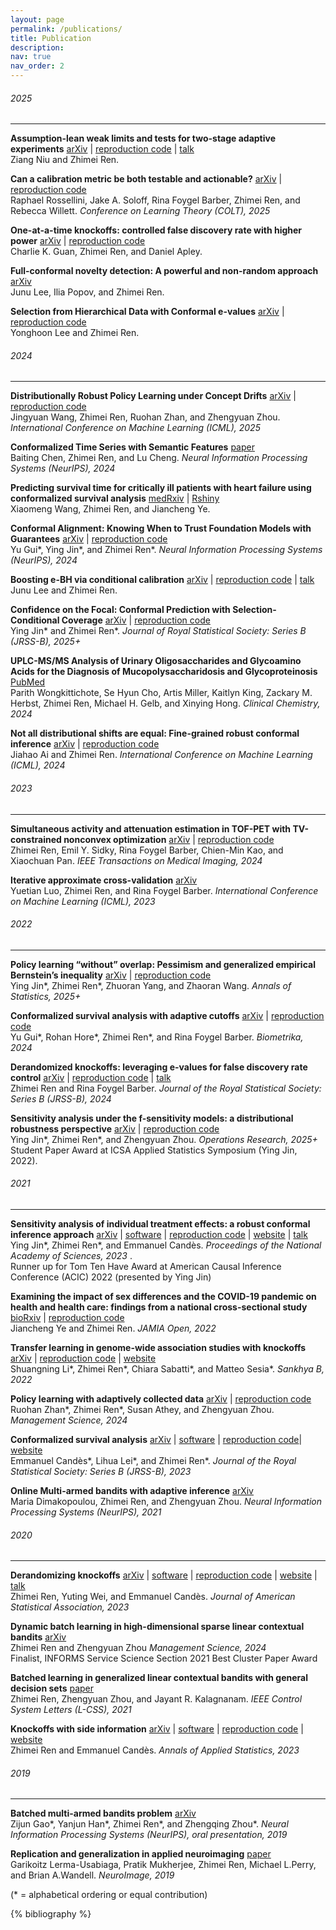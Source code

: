 ```yaml
---
layout: page
permalink: /publications/
title: Publication 
description:
nav: true
nav_order: 2
---
```


<!-- _pages/publications.md -->
###### 2025 
---
**Assumption-lean weak limits and tests for two-stage adaptive experiments** [arXiv](https://arxiv.org/abs/2505.10747) | [reproduction code](https://github.com/ZiangNiu6/AdaInf-manuscript) | [talk](https://drive.google.com/file/d/1B0RsmL7X3ikRMaDi1cgs6aRwOdCPBbY1/view)   
Ziang Niu and Zhimei Ren.    


**Can a calibration metric be both testable and actionable?** [arXiv](https://arxiv.org/abs/2502.19851) | [reproduction code](https://github.com/rrross/CutoffCalibration)   
Raphael Rossellini, Jake A. Soloff, Rina Foygel Barber, Zhimei Ren, and Rebecca Willett. *Conference on Learning Theory (COLT), 2025*


**One-at-a-time knockoffs: controlled false discovery rate with higher power** [arXiv](https://arxiv.org/abs/2502.18750) | [reproduction code](https://github.com/charlie-guan/oatk)   
Charlie K. Guan, Zhimei Ren, and Daniel Apley.   


**Full-conformal novelty detection: A powerful and non-random approach** [arXiv](https://arxiv.org/abs/2501.02703)   
Junu Lee, Ilia Popov, and Zhimei Ren.   



**Selection from Hierarchical Data with Conformal e-values** [arXiv](https://arxiv.org/abs/2501.02514) | [reproduction code](https://github.com/yhoon31/selection_hierarchical)  
Yonghoon Lee and Zhimei Ren.   






###### 2024
---
**Distributionally Robust Policy Learning under Concept Drifts** [arXiv](https://arxiv.org/abs/2412.14297) | [reproduction code](https://github.com/off-policy-learning/concept-drift-robust-learning)   
Jingyuan Wang, Zhimei Ren, Ruohan Zhan, and Zhengyuan Zhou. *International Conference on Machine Learning (ICML), 2025* 


**Conformalized Time Series with Semantic Features** [paper](https://openreview.net/pdf?id=KcDcaVOW1S)  
Baiting Chen, Zhimei Ren, and Lu Cheng. *Neural Information Processing Systems (NeurIPS), 2024*


**Predicting survival time for critically ill patients with heart failure using conformalized survival analysis** [medRxiv](https://www.medrxiv.org/content/10.1101/2024.09.07.24313245v2) | [Rshiny](https://username434.shinyapps.io/Heart_failure_conformalized_survival_analysis/)   
Xiaomeng Wang, Zhimei Ren, and Jiancheng Ye.     

**Conformal Alignment: Knowing When to Trust Foundation Models with Guarantees** [arXiv](https://arxiv.org/abs/2405.10301) | [reproduction code](https://github.com/yugjerry/conformal-alignment)   
 Yu Gui\*, Ying Jin\*, and Zhimei Ren\*. *Neural Information Processing Systems (NeurIPS), 2024*




**Boosting e-BH via conditional calibration** [arXiv](https://arxiv.org/abs/2404.17562) | [reproduction code](https://github.com/leejunu/e-bh-cc) | [talk](https://drive.google.com/file/d/1XC1q4iDULb0d58wztZgSaDU_PWUNxidR/view)     
Junu Lee and Zhimei Ren.  




**Confidence on the Focal: Conformal Prediction with Selection-Conditional Coverage** [arXiv](https://arxiv.org/abs/2403.03868) | [reproduction code](https://github.com/ying531/JOMI-paper)     
Ying Jin\* and Zhimei Ren\*. *Journal of Royal Statistical Society: Series B (JRSS-B), 2025+*



**UPLC-MS/MS Analysis of Urinary Oligosaccharides and Glycoamino Acids for the Diagnosis of Mucopolysaccharidosis and Glycoproteinosis** [PubMed](https://pubmed.ncbi.nlm.nih.gov/38597162/)  
Parith Wongkittichote, Se Hyun Cho, Artis Miller, Kaitlyn King, Zackary M. Herbst, Zhimei Ren, Michael H. Gelb, and Xinying Hong. *Clinical Chemistry, 2024*



**Not all distributional shifts are equal: Fine-grained robust conformal inference** [arXiv](https://arxiv.org/abs/2402.13042) | [reproduction code](https://github.com/zhimeir/finegrained-conformal-paper)   
Jiahao Ai and Zhimei Ren. *International Conference on Machine Learning (ICML), 2024*

###### 2023 
---

**Simultaneous activity and attenuation estimation
in TOF-PET with TV-constrained nonconvex
optimization** [arXiv](https://arxiv.org/abs/2303.17042) | [reproduction code](https://github.com/zhimeir/saa_admm_paper)   
Zhimei Ren, Emil Y. Sidky, Rina Foygel Barber, Chien-Min Kao, and Xiaochuan Pan. *IEEE Transactions on Medical Imaging, 2024*


**Iterative approximate cross-validation** [arXiv](https://arxiv.org/abs/2303.02732)  
Yuetian Luo, Zhimei Ren, and Rina Foygel Barber. *International Conference on Machine Learning (ICML), 2023*


###### 2022 
--- 
**Policy learning “without” overlap: Pessimism and generalized empirical Bernstein’s inequality** [arXiv](https://arxiv.org/pdf/2212.09900.pdf) | [reproduction code](https://github.com/ying531/pess-policy-learning)       
Ying Jin\*, Zhimei Ren\*, Zhuoran Yang, and Zhaoran Wang. *Annals of Statistics, 2025+*

**Conformalized survival analysis with adaptive cutoffs** [arXiv](https://arxiv.org/abs/2211.01227) | [reproduction code](https://github.com/zhimeir/adaptive_conformal_survival_paper)  
Yu Gui\*, Rohan Hore\*, Zhimei Ren\*, and Rina Foygel Barber. *Biometrika, 2024*

**Derandomized knockoffs: leveraging e-values for false discovery rate
 control** [arXiv](https://arxiv.org/abs/2205.15461) | [reproduction code](https://github.com/zhimeir/derandomized_knockoffs_fdr) | [talk](https://drive.google.com/file/d/1WLCM9nkE-UZCIvaoM8oLK-dR9DHUjDCi/view)  
  Zhimei Ren and Rina Foygel Barber. *Journal of the Royal Statistical Society: Series B (JRSS-B), 2024*

**Sensitivity analysis under the f-sensitivity models: a distributional robustness perspective** [arXiv](https://arxiv.org/abs/2203.04373) | [reproduction code](https://github.com/ying531/f-sens-paper)   
Ying Jin\*, Zhimei Ren\*, and Zhengyuan Zhou.  *Operations Research, 2025+*    
Student Paper Award at ICSA Applied Statistics Symposium (Ying Jin, 2022).

###### 2021
---
**Sensitivity analysis of individual treatment effects: a robust conformal inference approach** [arXiv](https://arxiv.org/abs/2111.12161) | [software](https://github.com/zhimeir/cfsensitivity) | [reproduction code](https://github.com/ying531/cfsensitivity_paper/blob/main/README.md) | [website](https://zhimeir.github.io/cfsensitivity/) | [talk](https://www.youtube.com/watch?v=aM3auY7kgSA)      
Ying Jin\*, Zhimei Ren\*, and Emmanuel Candès. *Proceedings of the National Academy of Sciences, 2023* .  
Runner up for Tom Ten Have Award at American Causal Inference Conference (ACIC) 2022 (presented by Ying Jin)

**Examining the impact of sex differences and the COVID-19 pandemic on health and health care: findings from a national cross-sectional study** [bioRxiv](https://doi.org/10.1093/jamiaopen/ooac076) | [reproduction code](https://github.com/zhimeir/HINTS_analysis)    
  Jiancheng Ye and Zhimei Ren. *JAMIA Open, 2022*
  

**Transfer learning in genome-wide association studies with knockoffs** [arXiv](https://arxiv.org/abs/2108.08813) | [reproduction code](https://github.com/lsn235711/transfer_knockoffs_code) | [website](https://msesia.github.io/knockoffgwas/ukbiobank.html)          
Shuangning Li\*, Zhimei Ren\*, Chiara Sabatti\*, and Matteo Sesia\*. *Sankhya B, 2022*


**Policy learning with adaptively collected data** [arXiv](https://arxiv.org/abs/2105.02344) | [reproduction code](https://github.com/gsbDBI/PolicyLearning)     
Ruohan Zhan\*, Zhimei Ren\*, Susan Athey, and Zhengyuan Zhou. *Management Science, 2024*

**Conformalized survival analysis** [arXiv](https://arxiv.org/abs/2103.09763) | [software](https://github.com/zhimeir/cfsurvival) | [reproduction code](https://github.com/zhimeir/cfsurv_paper)| [website](https://zhimeir.github.io/cfsurvival/index.html)      
Emmanuel Candès\*, Lihua Lei\*, and Zhimei Ren\*. *Journal of the Royal Statistical Society: Series B (JRSS-B), 2023*
  
**Online Multi-armed bandits with adaptive inference** [arXiv](https://arxiv.org/abs/2102.13202)  
Maria Dimakopoulou, Zhimei Ren, and Zhengyuan Zhou. *Neural Information Processing Systems (NeurIPS), 2021*
 
###### 2020
--- 
**Derandomizing knockoffs** [arXiv](https://arxiv.org/abs/2012.02717) | [software](https://github.com/zhimeir/derandomKnock) | [reproduction code](https://github.com/zhimeir/derandomized_knockoffs_paper) | [website](https://zhimeir.github.io/derandomKnock/index.html) | [talk](https://drive.google.com/file/d/1zPsQJ_GRgqFCuBw3WHs_0QTTJDdDZvOY/view)   
Zhimei Ren, Yuting Wei, and Emmanuel Candès. *Journal of American Statistical Association, 2023*
  
  
  
**Dynamic batch learning in high-dimensional sparse linear contextual bandits** [arXiv](https://arxiv.org/abs/2008.11918)    
Zhimei Ren and Zhengyuan Zhou *Management Science, 2024*    
Finalist, INFORMS Service Science Section 2021 Best Cluster Paper Award
  
  
**Batched learning in generalized linear contextual bandits with general decision sets** [paper](https://ieeexplore.ieee.org/document/9309392)     
Zhimei Ren, Zhengyuan Zhou, and Jayant R. Kalagnanam. *IEEE Control System Letters (L-CSS), 2021*
  
  
  
**Knockoffs with side information** [arXiv](https://arxiv.org/abs/2001.07835) | [software](https://github.com/zhimeir/adaptiveKnockoffs) | [reproduction code](https://github.com/zhimeir/adaptive_knockoff_paper) | [website](https://zhimeir.github.io/adaptiveKnockoffs)   
Zhimei Ren and Emmanuel Candès. *Annals of Applied Statistics, 2023*
  
###### 2019 
----- 
  
**Batched multi-armed bandits problem** [arXiv](https://arxiv.org/abs/1904.01763)      
Zijun Gao\*, Yanjun Han\*, Zhimei Ren\*, and Zhengqing Zhou\*. *Neural Information Processing Systems (NeurIPS), oral presentation, 2019*



**Replication and generalization in applied neuroimaging** [paper](https://www.sciencedirect.com/science/article/pii/S1053811919306299?utm_campaign=STMJ_75273_AUTH_SERV_PPUB&utm_medium=email&utm_dgroup=Email1Publishing&utm_acid=-801539831&SIS_ID=-1&dgcid=STMJ_75273_AUTH_SERV_PPUB&CMX_ID=&utm_in=DM563904&utm_source=AC_30 )   
Garikoitz Lerma-Usabiaga, Pratik Mukherjee, Zhimei Ren, Michael L.Perry, and Brian A.Wandell. *NeuroImage, 2019*



(* = alphabetical ordering or equal contribution)



<!-- Bibsearch Feature -->

<!-- {% include bib_search.liquid %} -->
<div class="publications">

{% bibliography %}

</div> 
